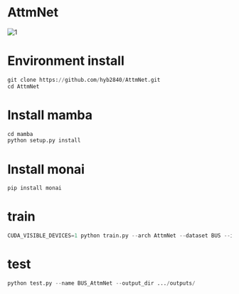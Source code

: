 # AttmNet
![1](https://github.com/user-attachments/assets/234c9f6e-3c17-4b41-b6ee-40de509e5f6d)

# Environment install
```python 
git clone https://github.com/hyb2840/AttmNet.git
cd AttmNet
```
# Install mamba
```python 
cd mamba
python setup.py install
```
# Install monai
```python 
pip install monai
```
# train
```python
CUDA_VISIBLE_DEVICES=1 python train.py --arch AttmNet --dataset BUS --input_w 128 --input_h 128 --name BUS_AttmNet  --data_dir .../inputs/
```
# test
```python
python test.py --name BUS_AttmNet --output_dir .../outputs/
```
